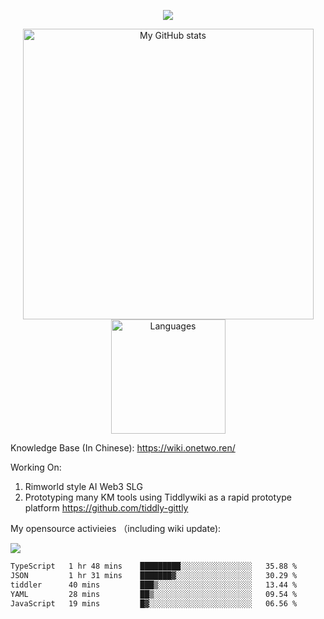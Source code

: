 <a href="https://github.com/linonetwo">
    <p align="center">
        <img src="https://github-profile-trophy.vercel.app/?username=linonetwo&column=7&theme=onedark"/>
    </p>
</a>
<a align="center" href="https://github.com/linonetwo">
  <p align="center">
    <img src="https://github-readme-stats.vercel.app/api?username=linonetwo&show_icons=true&count_private=true" alt="My GitHub stats" width="465"/>
    <img src="https://github-readme-stats.vercel.app/api/top-langs/?username=linonetwo&layout=compact&langs_count=10" alt="Languages" height="183">
  </p>
</a>

Knowledge Base (In Chinese): https://wiki.onetwo.ren/

Working On: 

1. Rimworld style AI Web3 SLG
1. Prototyping many KM tools using Tiddlywiki as a rapid prototype platform https://github.com/tiddly-gittly

My opensource activieies （including wiki update):

![](https://visitor-badge.glitch.me/badge?page_id=linonetwo.linonetwo)

<!--START_SECTION:waka-->

```txt
TypeScript   1 hr 48 mins    █████████░░░░░░░░░░░░░░░░   35.88 %
JSON         1 hr 31 mins    ███████▓░░░░░░░░░░░░░░░░░   30.29 %
tiddler      40 mins         ███▒░░░░░░░░░░░░░░░░░░░░░   13.44 %
YAML         28 mins         ██▒░░░░░░░░░░░░░░░░░░░░░░   09.54 %
JavaScript   19 mins         █▓░░░░░░░░░░░░░░░░░░░░░░░   06.56 %
```

<!--END_SECTION:waka-->
